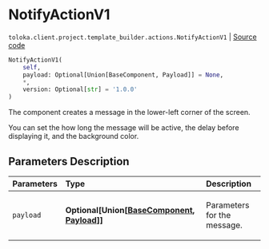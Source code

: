 # NotifyActionV1
`toloka.client.project.template_builder.actions.NotifyActionV1` | [Source code](https://github.com/Toloka/toloka-kit/blob/v1.1.3/src/client/project/template_builder/actions.py#L46)

```python
NotifyActionV1(
    self,
    payload: Optional[Union[BaseComponent, Payload]] = None,
    *,
    version: Optional[str] = '1.0.0'
)
```

The component creates a message in the lower-left corner of the screen.


You can set the how long the message will be active, the delay before displaying it, and the background color.

## Parameters Description

| Parameters | Type | Description |
| :----------| :----| :-----------|
`payload`|**Optional\[Union\[[BaseComponent](toloka.client.project.template_builder.base.BaseComponent.md), [Payload](toloka.client.project.template_builder.actions.NotifyActionV1.Payload.md)\]\]**|<p>Parameters for the message.</p>
